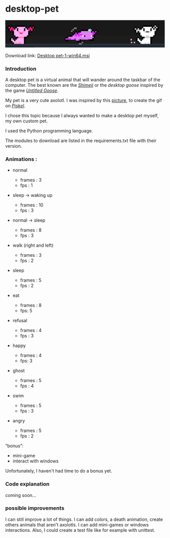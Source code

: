 # desktop-pet

<p align="middle">
  <img src="images/a.png" width="550" title="example">
</p>

Download link: [Desktop pet-1-win64.msi](https://github.com/Eileenert/desktop-pet/blob/master/Desktop%20pet-1-win64.msi)
### Introduction

A desktop pet is a virtual animal that will wander around the taskbar of
the computer. The best known are the [*Shimeji*](https://shimejis.xyz/) or the *desktop goose*
inspired by the game [*Untitled Goose*](https://goose.game/).

My pet is a very cute axolotl. I was inspired by this [picture](https://pbs.twimg.com/media/EzZm4pXVoAQJSw-.jpg:large), to create the gif on
[*Piskel*](https://www.piskelapp.com/).

I chose this topic because I always wanted to make a desktop pet myself, my own
custom pet.

I used the Python programming language.

The modules to download are listed in the requirements.txt file with their version.

### Animations :

* normal
  * frames : 3
  * fps : 1

* sleep → waking up
  * frames : 10
  * fps : 3

* normal → sleep
  * frames : 8
  * fps : 3

* walk (right and left)
  * frames : 3
  * fps : 2 

* sleep
  * frames : 5
  * fps : 2

* eat
  * frames : 8
  *  fps: 5

* refusal
  * frames : 4
  * fps : 3

* happy
  * frames : 4
  * fps: 3

* ghost
  * frames : 5
  * fps : 4

* swim
  * frames : 5
  * fps : 3

* angry
  * frames : 5
  * fps : 2

“bonus”:
* mini-game
* interact with windows

Unfortunately, I haven't had time to do a bonus yet.

### Code explanation
coming soon...

### possible improvements
I can still improve a lot of things.
I can add colors, a death animation, create others animals that aren't axolotls. I can add mini-games or windows interactions.
Also, I could create a test file like for example with unittest.
